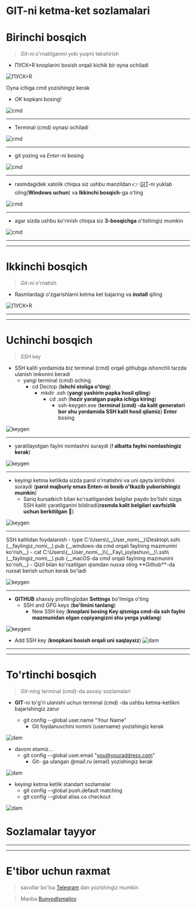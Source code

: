 # **GIT-ni ketma-ket sozlamalari** 


# __Birinchi bosqich__
> *Git*-ni o'rnatilganmi yoki yuqmi tekshirish
- ПУСК+R knoplarini bosish orqali  kichik bir oyna ochiladi

![ПУСК+R](images/pusk.jpg)


Oyna ichiga cmd yozishingiz kerak
-  *OK* kopkani bosing!

![cmd](images/cmd.jpg)

<hr>

- Terminal (cmd) oynasi ochiladi

![cmd](images/ter.png)

<hr>

- git yozing va *Enter*-ni bosing

![cmd](images/gitb.png)

<hr>

- rasmdagidek xatolik chiqsa siz ushbu manzildan  👉 [GIT](https://git-scm.com/downloads)-ni yuklab oling(__Windows uchun__) va **Ikkinchi bosqich**-ga o'ting

![cmd](images/er.jpg)

<hr>

- agar sizda ushbu ko'rinish chiqsa siz **3-bosqichga** o'tishingiz mumkin

![cmd](images/tg.png)

<hr>
<hr>

# __Ikkinchi bosqich__
> *Git*-ni o'rnatish
- Rasmlardagi o'zgarishlarni ketma ket bajaring va __install__ qiling 

![ПУСК+R](images/ur.png)

<hr>
<hr>

# __Uchinchi bosqich__
> *SSH* key
- SSH kaliti yordamida biz terminal (cmd) orqali githubga ishonchli tarzda ulanish imkonini beradi
  - yangi terminal (cmd) oching
    - cd Dectop 		(__Ishchi stoliga o'ting__)
      - mkdir .ssh 		(__yangi yashirin papka hosil qiling__)
      	- cd .ssh   	(__hozir yaratgan papka ichiga kiring__)
      	  - ssh-keygen.exe		(__terminal (cmd) -da kalit generatori bor shu yordamida SSH kalit hosil qilamiz__) **Enter** bosing

![keygen](images/key.png)

<hr>

- yaratilayotgan faylni nomlashni suraydi (__! albatta faylni nomlashingiz kerak__)

![keygen](images/1.png)

<hr>

- keyingi ketma ketlikda sizda parol o'rnatishni va uni qayta kiritishni suraydi (__parol majburiy emas Enten-ni bosib o'tkazib yuborishingiz mumkin__) 
  - Sariq kursatkich bilan ko'rsatilgandek belgilar paydo bo'lishi sizga SSH kaliti yaratilganini bildiradi(__rasmda kalit belgilari xavfsizlik uchun  berkitilgan__ 🔐)

![keygen](images/2.png)

<hr>
SSH kalitidan foydalanish
- type C:\Users\(__User_nomi__)\Desktop\.ssh\(__faylingiz_nomi__).pub  		(__windows-da cmd orqali faylning mazmunini ko'rish__) 
  - cat C:\Users\(__User_nomi__)\(__Fayl_joylashuvi__)\.ssh\(__faylingiz_nomi__).pub (__macOS-da cmd orqali faylning mazmunini ko'rish__) 
  	- Qizil bilan ko'rsatilgan qismdan nusxa oling **Github**-da ruxsat berish uchun kerak bo'ladi

![keygen](images/key1.png)

<hr>

- **GITHUB** shaxsiy profilingizdan __Settings__ bo'limiga o'ting
    - SSH and GPG keys 		(__bo'limini tanlang__)
      - New SSH key 		(__knoplani bosing Key qismiga cmd-da ssh faylni mazmunidan olgan copiyangizni shu yerga yuklang__)

![keygeni](images/github.PNG)

-  Add SSH key (__knopkani bosish orqali uni saqlaysiz__)
![dam](images/tug.png)

<hr>
<hr>

# __To'rtinchi bosqich__
> *Git*-ning terminal (cmd)-da asosiy sozlamalari


- **GIT**-ni to'g'ri ulanishi uchun terminal (cmd) -da ushbu ketma-ketlikni bajarishingiz zarur

    - git config --global user.name "Your Name"             
      -  Git foydanuvchini nomini (username) yozishingiz kerak 

![dam](images/username.png)

- davom etamiz...
    - git config --global user.email "you@youraddress.com"  
      -  Git- ga ulangan @mail.ru (email) yozishingiz kerak 

![dam](images/email.png)

- keyingi ketma ketlik standart sozlamalar 
  - git config --global push.default matching 
  - git config --global alias.co checkout            

![dam](images/standart.png)

# __Sozlamalar tayyor__
<hr>
<hr>


# E'tibor uchun raxmat
> savollar bo'lsa [Telegram](https://t.me/foydamizteg_sin) dan yozishingiz mumkin

> Manba [BunyodIsmailov](https://github.com/BunyodIsmailov/BunyodIsmailov-Git-o-rnatish-va-loyihani-yuklash)
